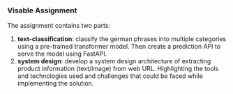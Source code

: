 ### Visable Assignment

The assignment contains two parts:

1. **text-classification**: classify the german phrases into multiple categories using a pre-trained transformer model. Then create a prediction API to serve the model using FastAPI.
2. **system design**: develop a system design architecture of extracting product information (text/image) from web URL. Highlighting the tools and technologies used and challenges that could be faced while implementing the solution.

